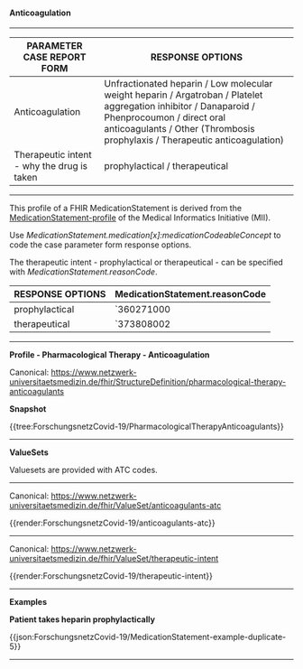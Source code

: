 #### Anticoagulation

---

| PARAMETER CASE REPORT FORM | RESPONSE OPTIONS |
|--------------|-----------|
| Anticoagulation | Unfractionated heparin / Low molecular weight heparin / Argatroban / Platelet aggregation inhibitor / Danaparoid / Phenprocoumon / direct oral anticoagulants / Other (Thrombosis prophylaxis / Therapeutic anticoagulation) | 
| Therapeutic intent - why the drug is taken | prophylactical / therapeutical |

---

This profile of a FHIR MedicationStatement is derived from the [MedicationStatement-profile](https://simplifier.net/medizininformatikinitiative-modulmedikation/medicationstatement-duplicate-3) of the Medical Informatics Initiative (MII).

Use *MedicationStatement.medication[x]:medicationCodeableConcept* to code the case parameter form response options.

The therapeutic intent - prophylactical or therapeutical - can be specified with *MedicationStatement.reasonCode*.

| RESPONSE OPTIONS | MedicationStatement.reasonCode |
|--------------|-----------|
| prophylactical | `360271000 |Prophylaxis - procedure intent (qualifier value)|` |
| therapeutical | `373808002 |Curative - procedure intent (qualifier value)|` |

---

**Profile - Pharmacological Therapy - Anticoagulation**

Canonical: https://www.netzwerk-universitaetsmedizin.de/fhir/StructureDefinition/pharmacological-therapy-anticoagulants

**Snapshot**

{{tree:ForschungsnetzCovid-19/PharmacologicalTherapyAnticoagulants}}

---

**ValueSets**

Valuesets are provided with ATC codes.

---

Canonical: https://www.netzwerk-universitaetsmedizin.de/fhir/ValueSet/anticoagulants-atc

{{render:ForschungsnetzCovid-19/anticoagulants-atc}}

---

Canonical: https://www.netzwerk-universitaetsmedizin.de/fhir/ValueSet/therapeutic-intent

{{render:ForschungsnetzCovid-19/therapeutic-intent}}

---

**Examples**

**Patient takes heparin prophylactically**
<br>

{{json:ForschungsnetzCovid-19/MedicationStatement-example-duplicate-5}} 

---